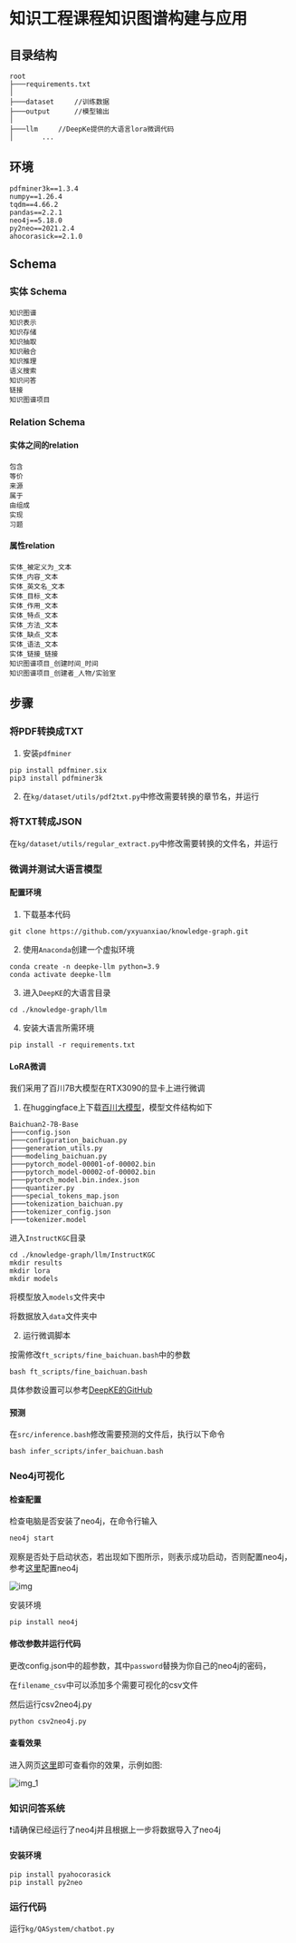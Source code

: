 # 知识工程课程知识图谱构建与应用

## 目录结构

```
root
├───requirements.txt
│
├───dataset		//训练数据
├───output		//模型输出
│
├───llm		//DeepKe提供的大语言lora微调代码
│		...
```

## 环境

```
pdfminer3k==1.3.4
numpy==1.26.4
tqdm==4.66.2
pandas==2.2.1
neo4j==5.18.0
py2neo==2021.2.4
ahocorasick==2.1.0
```

## Schema

### 实体 Schema

```
知识图谱
知识表示
知识存储
知识抽取
知识融合
知识推理
语义搜索
知识问答
链接
知识图谱项目
```

### Relation Schema

#### 实体之间的relation

```
包含
等价
来源
属于
由组成
实现
习题
```

#### 属性relation

```
实体_被定义为_文本
实体_内容_文本
实体_英文名_文本
实体_目标_文本
实体_作用_文本
实体_特点_文本
实体_方法_文本
实体_缺点_文本
实体_语法_文本
实体_链接_链接
知识图谱项目_创建时间_时间
知识图谱项目_创建者_人物/实验室
```

## 步骤

### 将PDF转换成TXT

1. 安装`pdfminer`

```
pip install pdfminer.six
pip3 install pdfminer3k
```

2. 在`kg/dataset/utils/pdf2txt.py`中修改需要转换的章节名，并运行

### 将TXT转成JSON

在`kg/dataset/utils/regular_extract.py`中修改需要转换的文件名，并运行

### 微调并测试大语言模型

#### 配置环境

1. 下载基本代码

```
git clone https://github.com/yxyuanxiao/knowledge-graph.git
```

2. 使用`Anaconda`创建一个虚拟环境
```
conda create -n deepke-llm python=3.9
conda activate deepke-llm
```


3. 进入`DeepKE`的大语言目录

```
cd ./knowledge-graph/llm
```


4. 安装大语言所需环境

```
pip install -r requirements.txt
```

#### LoRA微调

我们采用了百川7B大模型在RTX3090的显卡上进行微调

1. 在huggingface上下载[百川大模型](https://huggingface.co/baichuan-inc/Baichuan-13B-Base)，模型文件结构如下

```
Baichuan2-7B-Base
├───config.json
├───configuration_baichuan.py
├───generation_utils.py
├───modeling_baichuan.py
├───pytorch_model-00001-of-00002.bin
├───pytorch_model-00002-of-00002.bin
├───pytorch_model.bin.index.json
├───quantizer.py
├───special_tokens_map.json
├───tokenization_baichuan.py
├───tokenizer_config.json
├───tokenizer.model
```

进入`InstructKGC`目录

```
cd ./knowledge-graph/llm/InstructKGC
mkdir results
mkdir lora
mkdir models
```

将模型放入`models`文件夹中

将数据放入`data`文件夹中

2. 运行微调脚本

按需修改`ft_scripts/fine_baichuan.bash`中的参数

```
bash ft_scripts/fine_baichuan.bash
```

具体参数设置可以参考[DeepKE的GitHub](https://github.com/zjunlp/DeepKE/blob/main/example/llm/InstructKGC/README.md)

#### 预测

在`src/inference.bash`修改需要预测的文件后，执行以下命令

```
bash infer_scripts/infer_baichuan.bash
```

### Neo4j可视化

####  检查配置

检查电脑是否安装了neo4j，在命令行输入 

```bash
neo4j start
```

观察是否处于启动状态，若出现如下图所示，则表示成功启动，否则配置neo4j，参考[这里](./csv2neo4j/neo4j-start.pdf)配置neo4j

![img](csv2neo4j/img.png)

安装环境

```
pip install neo4j
```

#### 修改参数并运行代码

更改config.json中的超参数，其中`password`替换为你自己的neo4j的密码，

在`filename_csv`中可以添加多个需要可视化的csv文件

然后运行csv2neo4j.py

```bash
python csv2neo4j.py
```

#### 查看效果

进入网页[这里](http://localhost:7474/)即可查看你的效果，示例如图:

![img_1](csv2neo4j/img_1.png)

### 知识问答系统

❗️请确保已经运行了neo4j并且根据上一步将数据导入了neo4j

#### 安装环境

```
pip install pyahocorasick
pip install py2neo
```

### 运行代码

运行`kg/QASystem/chatbot.py`
